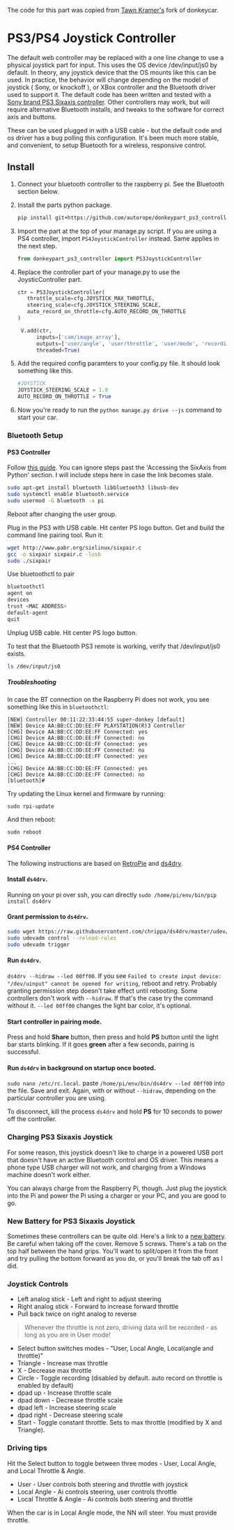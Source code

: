 The code for this part was copied from [Tawn Kramer's](https://github.com/tawnkramer/donkey) fork of donkeycar.

# PS3/PS4 Joystick Controller

The default web controller may be replaced with a one line change to use a physical joystick part for input. This uses
the OS device /dev/input/js0 by default. In theory, any joystick device that the OS mounts like this can be used. In
practice, the behavior will change depending on the model of joystick ( Sony, or knockoff ), or XBox controller
and the Bluetooth driver used to support it. The default code has been written and tested with
 a [Sony brand PS3 Sixaxis controller](https://www.amazon.com/Dualshock-Wireless-Controller-Charcoal-playstation-3).
 Other controllers may work, but will require alternative Bluetooth installs, and tweaks to the software for correct
 axis and buttons.

These can be used plugged in with a USB cable - but the default code and os driver has a bug polling this configuration.
It's been much more stable, and convenient, to setup Bluetooth for a wireless, responsive control.

## Install

1. Connect your bluetooth controller to the raspberry pi. See the Bluetooth section below.

2. Install the parts python package.
    ```bash
    pip install git+https://github.com/autorope/donkeypart_ps3_controller.git
    ```

3. Import the part at the top of your manage.py script. If you are using a PS4 controller, import `PS4JoystickController` instead. Same applies in the next step.
    ```python
    from donkeypart_ps3_controller import PS3JoystickController
    ```   

4. Replace the controller part of your manage.py to use the JoysticController part.
    ```python
    ctr = PS3JoystickController(
       throttle_scale=cfg.JOYSTICK_MAX_THROTTLE,
       steering_scale=cfg.JOYSTICK_STEERING_SCALE,
       auto_record_on_throttle=cfg.AUTO_RECORD_ON_THROTTLE
    )

     V.add(ctr,
          inputs=['cam/image_array'],
          outputs=['user/angle', 'user/throttle', 'user/mode', 'recording'],
          threaded=True)
    ```

5. Add the required config paramters to your config.py file. It should look something like this.
    ```python
    #JOYSTICK
    JOYSTICK_STEERING_SCALE = 1.0
    AUTO_RECORD_ON_THROTTLE = True
    ```

6. Now you're ready to run the `python manage.py drive --js` command to start your car.

### Bluetooth Setup
#### PS3 Controller
Follow [this guide](https://pythonhosted.org/triangula/sixaxis.html). You can ignore steps past the 'Accessing
the SixAxis from Python' section. I will include steps here in case the link becomes stale.

``` bash
sudo apt-get install bluetooth libbluetooth3 libusb-dev
sudo systemctl enable bluetooth.service
sudo usermod -G bluetooth -a pi
```

Reboot after changing the user group.

Plug in the PS3 with USB cable. Hit center PS logo button. Get and build the command line pairing tool. Run it:

```bash
wget http://www.pabr.org/sixlinux/sixpair.c
gcc -o sixpair sixpair.c -lusb
sudo ./sixpair
```

Use bluetoothctl to pair
```bash
bluetoothctl
agent on
devices
trust <MAC ADDRESS>
default-agent
quit
```

Unplug USB cable. Hit center PS logo button.

To test that the Bluetooth PS3 remote is working, verify that /dev/input/js0 exists.

```bash
ls /dev/input/js0
```

##### Troubleshooting
In case the BT connection on the Raspberry Pi does not work, you see something like this in `bluetoothctl`:
```
[NEW] Controller 00:11:22:33:44:55 super-donkey [default]
[NEW] Device AA:BB:CC:DD:EE:FF PLAYSTATION(R)3 Controller
[CHG] Device AA:BB:CC:DD:EE:FF Connected: yes
[CHG] Device AA:BB:CC:DD:EE:FF Connected: no
[CHG] Device AA:BB:CC:DD:EE:FF Connected: yes
[CHG] Device AA:BB:CC:DD:EE:FF Connected: no
[CHG] Device AA:BB:CC:DD:EE:FF Connected: yes
...
[CHG] Device AA:BB:CC:DD:EE:FF Connected: yes
[CHG] Device AA:BB:CC:DD:EE:FF Connected: no
[bluetooth]#
```
Try updating the Linux kernel and firmware by running:
```
sudo rpi-update
```
And then reboot:
```
sudo reboot
```

#### PS4 Controller

The following instructions are based on [RetroPie](https://github.com/RetroPie/RetroPie-Setup/wiki/PS4-Controller#installation) and [ds4drv](https://github.com/chrippa/ds4drv).

#### Install `ds4drv`.

Running on your pi over ssh, you can directly `sudo /home/pi/env/bin/pip install ds4drv`

#### Grant permission to `ds4drv`.

```bash
sudo wget https://raw.githubusercontent.com/chrippa/ds4drv/master/udev/50-ds4drv.rules -O /etc/udev/rules.d/50-ds4drv.rules
sudo udevadm control --reload-rules
sudo udevadm trigger
```
#### Run `ds4drv`.

`ds4drv --hidraw --led 00ff00`. If you see `Failed to create input device: "/dev/uinput" cannot be opened for writing`, reboot and retry. Probably granting permission step doesn't take effect until rebooting. Some controllers don't work with `--hidraw`. If that's the case try the command without it. `--led 00ff00` changes the light bar color, it's optional.

#### Start controller in pairing mode.

Press and hold **Share** button, then press and hold **PS** button until the light bar starts blinking. If it goes **green** after a few seconds, pairing is successful.

#### Run `ds4drv` in background on startup once booted.

`sudo nano /etc/rc.local`. paste `/home/pi/env/bin/ds4drv --led 00ff00` into the file. Save and exit. Again, with or without `--hidraw`, depending on the particular controller you are using.


To disconnect, kill the process `ds4drv` and hold **PS** for 10 seconds to power off the controller.

### Charging PS3 Sixaxis Joystick

For some reason, this joystick doesn't like to charge in a powered USB port that doesn't have an active Bluetooth
control and OS driver. This means a phone type USB charger will not work, and charging from a Windows machine doesn't
work either.

You can always charge from the Raspberry Pi, though.  Just plug the joystick into the Pi and power the Pi using a
charger or your PC, and you are good to go.

### New Battery for PS3 Sixaxis Joystick

Sometimes these controllers can be quite old. Here's a link to a [new battery](http://a.co/5k1lbns). Be careful when
taking off the cover. Remove 5 screws. There's a tab on the top half between the hand grips. You'll want to split/open
 it from the front and try pulling the bottom forward as you do, or you'll break the tab off as I did.


### Joystick Controls

* Left analog stick - Left and right to adjust steering
* Right analog stick - Forward to increase forward throttle
* Pull back twice on right analog to reverse

> Whenever the throttle is not zero, driving data will be recorded - as long as you are in User mode!

* Select button switches modes - "User, Local Angle, Local(angle and throttle)"
* Triangle - Increase max throttle
* X  - Decrease max throttle
* Circle - Toggle recording (disabled by default. auto record on throttle is enabled by default)
* dpad up - Increase throttle scale
* dpad down - Decrease throttle scale
* dpad left - Increase steering scale
* dpad right - Decrease steering scale
* Start - Toggle constant throttle. Sets to max throttle (modified by X and Triangle).

### Driving tips
Hit the Select button to toggle between three modes - User, Local Angle, and Local Throttle & Angle.

* User - User controls both steering and throttle with joystick
* Local Angle - Ai controls steering, user controls throttle
* Local Throttle & Angle - Ai controls both steering and throttle

When the car is in Local Angle mode, the NN will steer. You must provide throttle.
